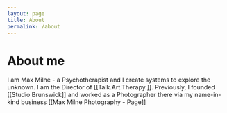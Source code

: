 ```yaml
---
layout: page
title: About
permalink: /about
---
```

# About me

I am Max Milne - a Psychotherapist and I create systems to explore the unknown. I am the Director of [[Talk.Art.Therapy.]]. Previously, I founded [[Studio Brunswick]] and worked as a Photographer there via my name-in-kind business [[Max Milne Photography - Page]]